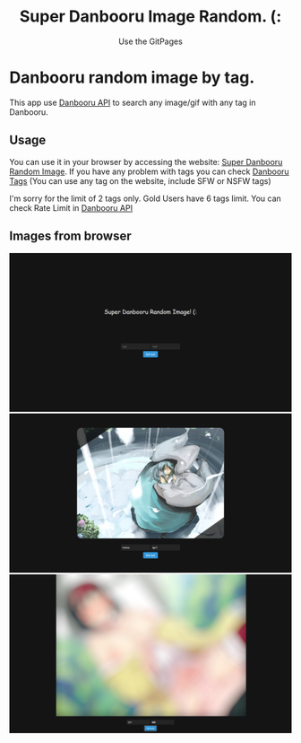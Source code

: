 <h1 align="center">Super Danbooru Image Random. (:</h1>

<p align="center">Use the GitPages</p>

# Danbooru random image by tag.
This app use [Danbooru API](https://danbooru.donmai.us/wiki_pages/help:api) to search any image/gif with any tag in Danbooru.
## Usage
You can use it in your browser by accessing the website: [Super Danbooru Random Image](https://yamuiuurubu.github.io/Danbooru-Random-Image/).
If you have any problem with tags you can check [Danbooru Tags](https://danbooru.donmai.us/tags) (You can use any tag on the website, include SFW or NSFW tags)

I'm sorry for the limit of 2 tags only. Gold Users have 6 tags limit. You can check Rate Limit in [Danbooru API](https://danbooru.donmai.us/wiki_pages/help:api)

## Images from browser

![Talk buttons](src/images/menu.png)
![Talk buttons](src/images/sfw_search.png)
![Talk buttons](src/images/nsfw_search.png)
